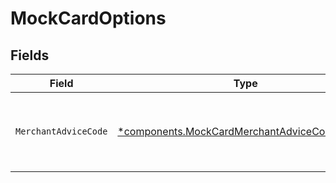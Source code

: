 # MockCardOptions


## Fields

| Field                                                                                                         | Type                                                                                                          | Required                                                                                                      | Description                                                                                                   |
| ------------------------------------------------------------------------------------------------------------- | ------------------------------------------------------------------------------------------------------------- | ------------------------------------------------------------------------------------------------------------- | ------------------------------------------------------------------------------------------------------------- |
| `MerchantAdviceCode`                                                                                          | [*components.MockCardMerchantAdviceCodeOptions](../../models/components/mockcardmerchantadvicecodeoptions.md) | :heavy_minus_sign:                                                                                            | Allows for mocking the merchant advice code.                                                                  |